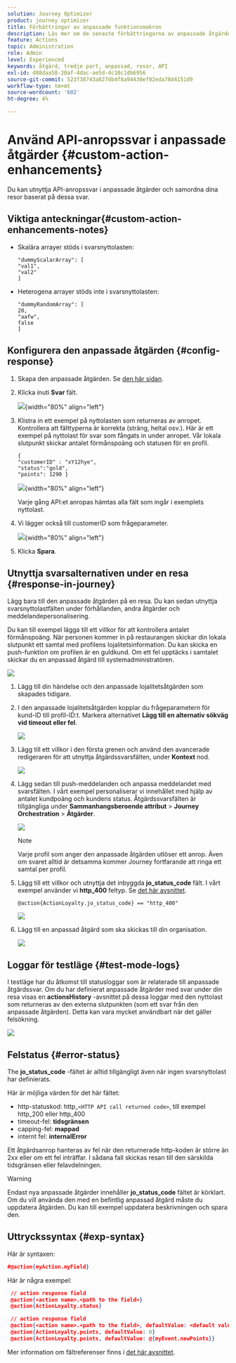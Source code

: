 ```yaml
---
solution: Journey Optimizer
product: journey optimizer
title: Förbättringar av anpassade funktionsmakron
description: Läs mer om de senaste förbättringarna av anpassade åtgärder
feature: Actions
topic: Administration
role: Admin
level: Experienced
keywords: åtgärd, tredje part, anpassad, resor, API
exl-id: d88daa58-20af-4dac-ae5d-4c10c1db6956
source-git-commit: 523f38743a827db4f8a94430ef02eda78d4151d9
workflow-type: tm+mt
source-wordcount: '602'
ht-degree: 4%

---
```


# Använd API-anropssvar i anpassade åtgärder {#custom-action-enhancements}

Du kan utnyttja API-anropssvar i anpassade åtgärder och samordna dina resor baserat på dessa svar.

<!--
You can now leverage API call responses in custom actions and orchestrate your journeys based on these responses.

This capability was previously only available when using data sources. You can now use it with custom actions. 
-->

## Viktiga anteckningar{#custom-action-enhancements-notes}

<!--
* Custom actions should only be used with private or internal endpoints, and used with an appropriate capping or throttling limit. See [this page](../configuration/external-systems.md). 
-->

* Skalära arrayer stöds i svarsnyttolasten:

  ```
  "dummyScalarArray": [
  "val1",
  "val2"
  ]
  ```

* Heterogena arrayer stöds inte i svarsnyttolasten:

  ```
  "dummyRandomArray": [
  20,
  "aafw",
  false
  ]
  ```

<!--
## Best practices{#custom-action-enhancements-best-practices}

A capping limit of 5000 calls/s is defined for all custom actions. This limit has been set based on customers usage, to protect external endpoints targeted by custom actions. You need to take this into account in your audience-based journeys by defining an appropriate reading rate (5000 profiles/s when custom actions are used). If needed, you can override this setting by defining a greater capping or throttling limit through our Capping/Throttling APIs. See [this page](../configuration/external-systems.md).

You should not target public endpoints with custom actions for various reasons:

* Without proper capping or throttling, there is a risk of sending too many calls to a public endpoint that may not support such volume.
* Profile data can be sent through custom actions, so targeting a public endpoint could lead to inadvertently sharing personal information externally.
* You have no control on the data being returned by public endpoints. If an endpoint changes its API or starts sending incorrect information, those will be made available in communications sent, with potential negative impacts.
-->

<!--
## Define the custom action {#define-custom-action}

When defining the custom action, two enhancements have been made available: the addition of the GET method and the new payload response field. The other options and parameters are unchanged. See [this page](../action/about-custom-action-configuration.md).

### Endpoint configuration {#endpoint-configuration}

The **URL configuration** section has been renamed **Endpoint configuration**.

In the **Method** drop-down, you can now select **GET**.

![](assets/action-response1.png){width="70%" align="left"}

### Payloads {#payloads-new}

The **Action parameters** section has been renamed **Payloads**. Two fields are available:

* The **Request** field: this field is only available for POST and PUT calling methods.
* The **Response** field: this is the new capability. This field as available for all calling methods.

>[!NOTE]
> 
>Both these fields are optional.

![](assets/action-response2.png){width="70%" align="left"}
-->

## Konfigurera den anpassade åtgärden {#config-response}

1. Skapa den anpassade åtgärden. Se [den här sidan](../action/about-custom-action-configuration.md).

1. Klicka inuti **Svar** fält.

   ![](assets/action-response2.png){width="80%" align="left"}

1. Klistra in ett exempel på nyttolasten som returneras av anropet. Kontrollera att fälttyperna är korrekta (sträng, heltal osv.). Här är ett exempel på nyttolast för svar som fångats in under anropet. Vår lokala slutpunkt skickar antalet förmånspoäng och statusen för en profil.

   ```
   {
   "customerID" : "xY12hye",    
   "status":"gold",
   "points": 1290 }
   ```

   ![](assets/action-response4.png){width="80%" align="left"}

   Varje gång API:et anropas hämtas alla fält som ingår i exemplets nyttolast.

1. Vi lägger också till customerID som frågeparameter.

   ![](assets/action-response9.png){width="80%" align="left"}

1. Klicka **Spara**.

## Utnyttja svarsalternativen under en resa {#response-in-journey}

Lägg bara till den anpassade åtgärden på en resa. Du kan sedan utnyttja svarsnyttolastfälten under förhållanden, andra åtgärder och meddelandepersonalisering.

Du kan till exempel lägga till ett villkor för att kontrollera antalet förmånspoäng. När personen kommer in på restaurangen skickar din lokala slutpunkt ett samtal med profilens lojalitetsinformation. Du kan skicka en push-funktion om profilen är en guldkund. Om ett fel upptäcks i samtalet skickar du en anpassad åtgärd till systemadministratören.

![](assets/action-response5.png)

1. Lägg till din händelse och den anpassade lojalitetsåtgärden som skapades tidigare.

1. I den anpassade lojalitetsåtgärden kopplar du frågeparametern för kund-ID till profil-ID:t. Markera alternativet **Lägg till en alternativ sökväg vid timeout eller fel**.

   ![](assets/action-response10.png)

1. Lägg till ett villkor i den första grenen och använd den avancerade redigeraren för att utnyttja åtgärdssvarsfälten, under **Kontext** nod.

   ![](assets/action-response6.png)

1. Lägg sedan till push-meddelanden och anpassa meddelandet med svarsfälten. I vårt exempel personaliserar vi innehållet med hjälp av antalet kundpoäng och kundens status. Åtgärdssvarsfälten är tillgängliga under **Sammanhangsberoende attribut** > **Journey Orchestration** > **Åtgärder**.

   ![](assets/action-response8.png)

   >[!NOTE]
   >
   >Varje profil som anger den anpassade åtgärden utlöser ett anrop. Även om svaret alltid är detsamma kommer Journey fortfarande att ringa ett samtal per profil.

1. Lägg till ett villkor och utnyttja det inbyggda **jo_status_code** fält. I vårt exempel använder vi
   **http_400** feltyp. Se [det här avsnittet](#error-status).

   ```
   @action{ActionLoyalty.jo_status_code} == "http_400"
   ```

   ![](assets/action-response7.png)

1. Lägg till en anpassad åtgärd som ska skickas till din organisation.

   ![](assets/action-response11.png)

## Loggar för testläge {#test-mode-logs}

I testläge har du åtkomst till statusloggar som är relaterade till anpassade åtgärdssvar. Om du har definierat anpassade åtgärder med svar under din resa visas en **actionsHistory** -avsnittet på dessa loggar med den nyttolast som returneras av den externa slutpunkten (som ett svar från den anpassade åtgärden). Detta kan vara mycket användbart när det gäller felsökning.

![](assets/action-response12.png)

## Felstatus {#error-status}

The **jo_status_code** -fältet är alltid tillgängligt även när ingen svarsnyttolast har definierats.

Här är möjliga värden för det här fältet:

* http-statuskod: http_`<HTTP API call returned code>`, till exempel http_200 eller http_400
* timeout-fel: **tidsgränsen**
* capping-fel: **mappad**
* internt fel: **internalError**

Ett åtgärdsanrop hanteras av fel när den returnerade http-koden är större än 2xx eller om ett fel inträffar. I sådana fall skickas resan till den särskilda tidsgränsen eller felavdelningen.

>[!WARNING]
>
>Endast nya anpassade åtgärder innehåller **jo_status_code** fältet är körklart. Om du vill använda den med en befintlig anpassad åtgärd måste du uppdatera åtgärden. Du kan till exempel uppdatera beskrivningen och spara den.

## Uttryckssyntax {#exp-syntax}

Här är syntaxen:

```json
#@action{myAction.myField} 
```

Här är några exempel:

```json
 // action response field
 @action{<action name>.<path to the field>}
 @action{ActionLoyalty.status}
```

```json
 // action response field
 @action{<action name>.<path to the field>, defaultValue: <default value expression>}
 @action{ActionLoyalty.points, defaultValue: 0}
 @action{ActionLoyalty.points, defaultValue: @{myEvent.newPoints}}
```

Mer information om fältreferenser finns i [det här avsnittet](../building-journeys/expression/field-references.md).
